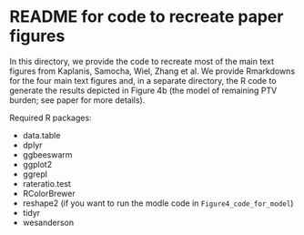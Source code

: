 # README for code to recreate paper figures  

In this directory, we provide the code to recreate most of the main text figures from Kaplanis, Samocha, Wiel, Zhang et al. We provide Rmarkdowns for the four main text figures and, in a separate directory, the R code to generate the results depicted in Figure 4b (the model of remaining PTV burden; see paper for more details).  

Required R packages:    
* data.table  
* dplyr  
* ggbeeswarm  
* ggplot2  
* ggrepl  
* rateratio.test  
* RColorBrewer  
* reshape2 (if you want to run the modle code in `Figure4_code_for_model`)  
* tidyr   
* wesanderson  

